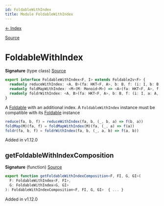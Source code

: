 ```yaml
---
id: FoldableWithIndex
title: Module FoldableWithIndex
---
```


[← Index](.)

[Source](https://github.com/gcanti/fp-ts/blob/master/src/FoldableWithIndex.ts)

# FoldableWithIndex

**Signature** (type class) [Source](https://github.com/gcanti/fp-ts/blob/master/src/FoldableWithIndex.ts#L35-L39)

```ts
export interface FoldableWithIndex<F, I> extends Foldable2v<F> {
  readonly reduceWithIndex: <A, B>(fa: HKT<F, A>, b: B, f: (i: I, b: B, a: A) => B) => B
  readonly foldMapWithIndex: <M>(M: Monoid<M>) => <A>(fa: HKT<F, A>, f: (i: I, a: A) => M) => M
  readonly foldrWithIndex: <A, B>(fa: HKT<F, A>, b: B, f: (i: I, a: A, b: B) => B) => B
}
```

A [Foldable](./Foldable.md) with an additional index.
A `FoldableWithIndex` instance must be compatible with its [Foldable](./Foldable.md) instance

```ts
reduce(fa, b, f) = reduceWithIndex(fa, b, (_, b, a) => f(b, a))
foldMap(M)(fa, f) = foldMapWithIndex(M)(fa, (_, a) => f(a))
foldr(fa, b, f) = foldrWithIndex(fa, b, (_, a, b) => f(a, b))
```

Added in v1.12.0

## getFoldableWithIndexComposition

**Signature** (function) [Source](https://github.com/gcanti/fp-ts/blob/master/src/FoldableWithIndex.ts#L191-L207)

```ts
export function getFoldableWithIndexComposition<F, FI, G, GI>(
  F: FoldableWithIndex<F, FI>,
  G: FoldableWithIndex<G, GI>
): FoldableWithIndexComposition<F, FI, G, GI>  { ... }
```

Added in v1.12.0
